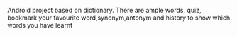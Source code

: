 Android project based on dictionary. There are ample words, quiz, bookmark your favourite word,synonym,antonym and history to show 
which words you have learnt
